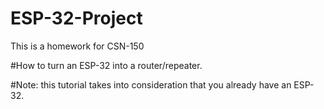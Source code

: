 # ESP-32-Project
This is a homework for CSN-150

#How to turn an ESP-32 into a router/repeater. 

#Note: this tutorial takes into consideration that you already have an ESP-32. 

